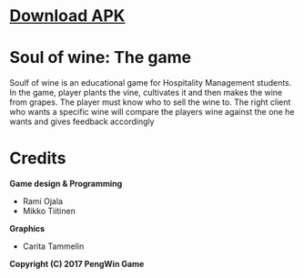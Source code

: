# [Download APK](https://github.com/wimmalab-projects/wine-game/raw/master/Build/Build2/SoulOfWine.apk)

# Soul of wine: The game

Soulf of wine is an educational game for Hospitality Management students. In the game, player plants the vine, cultivates it and then makes the wine from grapes. The player must know who to sell the wine to. The right client who wants a specific wine will compare the players wine against the one he wants and gives feedback accordingly

# Credits
**Game design & Programming**
- Rami Ojala
- Mikko Tiitinen

**Graphics**
- Carita Tammelin

**Copyright (C) 2017 PengWin Game**
